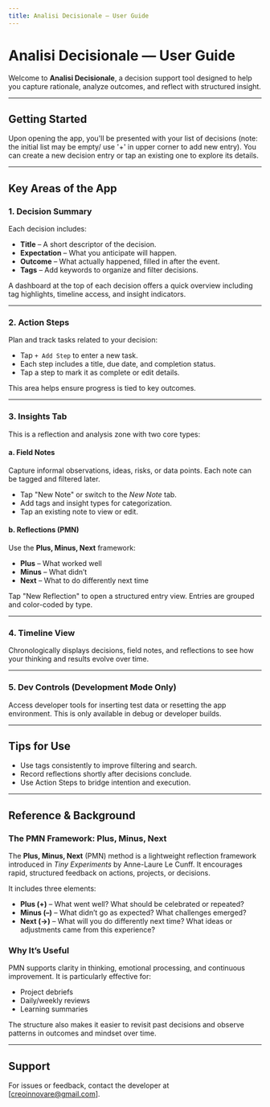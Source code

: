 ```yaml
---
title: Analisi Decisionale — User Guide
---
```


# Analisi Decisionale — User Guide

Welcome to **Analisi Decisionale**, a decision support tool designed to help you capture rationale, analyze outcomes, and reflect with structured insight.

---

## Getting Started

Upon opening the app, you'll be presented with your list of decisions (note: the initial list may be empty/ use '+' in upper corner to add new entry). You can create a new decision entry or tap an existing one to explore its details.

---

## Key Areas of the App

### 1. Decision Summary

Each decision includes:

- **Title** – A short descriptor of the decision.
- **Expectation** – What you anticipate will happen.
- **Outcome** – What actually happened, filled in after the event.
- **Tags** – Add keywords to organize and filter decisions.

A dashboard at the top of each decision offers a quick overview including tag highlights, timeline access, and insight indicators.

---

### 2. Action Steps

Plan and track tasks related to your decision:

- Tap `+ Add Step` to enter a new task.
- Each step includes a title, due date, and completion status.
- Tap a step to mark it as complete or edit details.

This area helps ensure progress is tied to key outcomes.

---

### 3. Insights Tab

This is a reflection and analysis zone with two core types:

#### a. Field Notes

Capture informal observations, ideas, risks, or data points. Each note can be tagged and filtered later.

- Tap "New Note" or switch to the *New Note* tab.
- Add tags and insight types for categorization.
- Tap an existing note to view or edit.

#### b. Reflections (PMN)

Use the **Plus, Minus, Next** framework:

- **Plus** – What worked well
- **Minus** – What didn’t
- **Next** – What to do differently next time

Tap "New Reflection" to open a structured entry view. Entries are grouped and color-coded by type.

---

### 4. Timeline View

Chronologically displays decisions, field notes, and reflections to see how your thinking and results evolve over time.

---

### 5. Dev Controls (Development Mode Only)

Access developer tools for inserting test data or resetting the app environment. This is only available in debug or developer builds.

---

## Tips for Use

- Use tags consistently to improve filtering and search.
- Record reflections shortly after decisions conclude.
- Use Action Steps to bridge intention and execution.

---

## Reference & Background

### The PMN Framework: Plus, Minus, Next

The **Plus, Minus, Next** (PMN) method is a lightweight reflection framework introduced in *Tiny Experiments* by Anne-Laure Le Cunff. It encourages rapid, structured feedback on actions, projects, or decisions.

It includes three elements:

- **Plus (+)** – What went well? What should be celebrated or repeated?
- **Minus (–)** – What didn’t go as expected? What challenges emerged?
- **Next (→)** – What will you do differently next time? What ideas or adjustments came from this experience?

### Why It’s Useful

PMN supports clarity in thinking, emotional processing, and continuous improvement. It is particularly effective for:

- Project debriefs
- Daily/weekly reviews
- Learning summaries

The structure also makes it easier to revisit past decisions and observe patterns in outcomes and mindset over time.

---

## Support

For issues or feedback, contact the developer at [creoinnovare@gmail.com].
